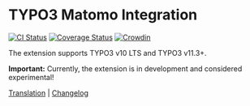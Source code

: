 # TYPO3 Matomo Integration

[![CI Status](https://github.com/brotkrueml/typo3-matomo-integration/workflows/CI/badge.svg?branch=master)](https://github.com/brotkrueml/typo3-matomo-integration/actions?query=workflow%3ACI)
[![Coverage Status](https://coveralls.io/repos/github/brotkrueml/typo3-matomo-integration/badge.svg?branch=master)](https://coveralls.io/github/brotkrueml/typo3-matomo-integration?branch=master)
[![Crowdin](https://badges.crowdin.net/typo3-extension-matomointegrat/localized.svg)](https://crowdin.com/project/typo3-extension-matomointegrat)

The extension supports TYPO3 v10 LTS and TYPO3 v11.3+.

**Important:** Currently, the extension is in development and considered experimental!

<!--
[Documentation](https://docs.typo3.org/p/brotkrueml/typo3-matomo-integration/master/en-us/) |
-->
[Translation](https://crowdin.com/project/typo3-extension-matomointegrat) |
[Changelog](https://github.com/brotkrueml/typo3-matomo-integration/blob/master/CHANGELOG.md)
<!--
[Extension in TER](https://extensions.typo3.org/extension/matomo_integration/)
-->
